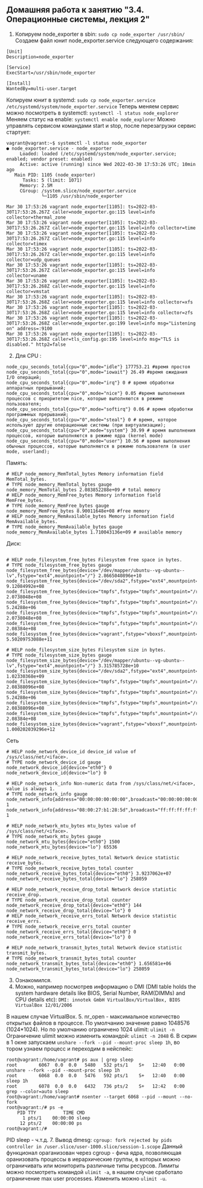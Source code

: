 ## Домашняя работа к занятию "3.4. Операционные системы, лекция 2"

1. Копируем node_exporter в sbin: ```sudo cp node_exporter /usr/sbin/ ```
Создаем файл юнит node_exporter.service следующего содержания: 

```
[Unit]
Description=node_exporter

[Service]
ExecStart=/usr/sbin/node_exporter

[Install]
WantedBy=multi-user.target
```
Копируем юнит в systemd: ``` sudo cp node_exporter.service /etc/systemd/system/node_exporter.service ```
Теперь меняем сервис можно посмотреть в systemctl: ```systemctl -l status node_explorer```
Меняем статус на enable: ```systemctl enable node_explorer```
Можно управлять сервисом командами start и stop, после перезагрузки сервис стартует:
```
vagrant@vagrant:~$ systemctl -l status node_exporter
● node_exporter.service - node_exporter
     Loaded: loaded (/etc/systemd/system/node_exporter.service; enabled; vendor preset: enabled)
     Active: active (running) since Wed 2022-03-30 17:53:26 UTC; 10min ago
   Main PID: 1105 (node_exporter)
      Tasks: 5 (limit: 1071)
     Memory: 2.5M
     CGroup: /system.slice/node_exporter.service
             └─1105 /usr/sbin/node_exporter

Mar 30 17:53:26 vagrant node_exporter[1105]: ts=2022-03-30T17:53:26.267Z caller=node_exporter.go:115 level=info collector=thermal_zone
Mar 30 17:53:26 vagrant node_exporter[1105]: ts=2022-03-30T17:53:26.267Z caller=node_exporter.go:115 level=info collector=time
Mar 30 17:53:26 vagrant node_exporter[1105]: ts=2022-03-30T17:53:26.267Z caller=node_exporter.go:115 level=info collector=timex
Mar 30 17:53:26 vagrant node_exporter[1105]: ts=2022-03-30T17:53:26.267Z caller=node_exporter.go:115 level=info collector=udp_queues
Mar 30 17:53:26 vagrant node_exporter[1105]: ts=2022-03-30T17:53:26.267Z caller=node_exporter.go:115 level=info collector=uname
Mar 30 17:53:26 vagrant node_exporter[1105]: ts=2022-03-30T17:53:26.268Z caller=node_exporter.go:115 level=info collector=vmstat
Mar 30 17:53:26 vagrant node_exporter[1105]: ts=2022-03-30T17:53:26.268Z caller=node_exporter.go:115 level=info collector=xfs
Mar 30 17:53:26 vagrant node_exporter[1105]: ts=2022-03-30T17:53:26.268Z caller=node_exporter.go:115 level=info collector=zfs
Mar 30 17:53:26 vagrant node_exporter[1105]: ts=2022-03-30T17:53:26.268Z caller=node_exporter.go:199 level=info msg="Listening on" address=:9100
Mar 30 17:53:26 vagrant node_exporter[1105]: ts=2022-03-30T17:53:26.268Z caller=tls_config.go:195 level=info msg="TLS is disabled." http2=false

```
2. Для CPU : 
```
node_cpu_seconds_total{cpu="0",mode="idle"} 177753.21 #время простоя
node_cpu_seconds_total{cpu="0",mode="iowait"} 26.49 #время ожидания I/O операций;
node_cpu_seconds_total{cpu="0",mode="irq"} 0 # время обработки аппаратных прерываний;
node_cpu_seconds_total{cpu="0",mode="nice"} 0.05 #время выполнения процессов с приоритетом nice, которые выполняются в режиме пользователя;
node_cpu_seconds_total{cpu="0",mode="softirq"} 0.06 # время обработки программных прерываний;
node_cpu_seconds_total{cpu="0",mode="steal"} 0 # время, которое используют другие операционные системы (при виртуализации);
node_cpu_seconds_total{cpu="0",mode="system"} 30.99 # время выполнения процессов, которые выполняются в режиме ядра (kernel mode)
node_cpu_seconds_total{cpu="0",mode="user"} 10.56 # время выполнения обычных процессов, которые выполняются в режиме пользователя (в user mode, userland);
```
Память: 
```
# HELP node_memory_MemTotal_bytes Memory information field MemTotal_bytes.
# TYPE node_memory_MemTotal_bytes gauge
node_memory_MemTotal_bytes 2.083852288e+09 # total memory 
# HELP node_memory_MemFree_bytes Memory information field MemFree_bytes.
# TYPE node_memory_MemFree_bytes gauge
node_memory_MemFree_bytes 8.90011648e+08 #free memory
# HELP node_memory_MemAvailable_bytes Memory information field MemAvailable_bytes.
# TYPE node_memory_MemAvailable_bytes gauge
node_memory_MemAvailable_bytes 1.710043136e+09 # available memory
```
Диск: 
```

# HELP node_filesystem_free_bytes Filesystem free space in bytes.
# TYPE node_filesystem_free_bytes gauge
node_filesystem_free_bytes{device="/dev/mapper/ubuntu--vg-ubuntu--lv",fstype="ext4",mountpoint="/"} 2.8665040896e+10
node_filesystem_free_bytes{device="/dev/sda2",fstype="ext4",mountpoint="/boot"} 9.12084992e+08
node_filesystem_free_bytes{device="tmpfs",fstype="tmpfs",mountpoint="/run"} 2.0738048e+08
node_filesystem_free_bytes{device="tmpfs",fstype="tmpfs",mountpoint="/run/lock"} 5.24288e+06
node_filesystem_free_bytes{device="tmpfs",fstype="tmpfs",mountpoint="/run/snapd/ns"} 2.0738048e+08
node_filesystem_free_bytes{device="tmpfs",fstype="tmpfs",mountpoint="/run/user/1000"} 2.08384e+08
node_filesystem_free_bytes{device="vagrant",fstype="vboxsf",mountpoint="/vagrant"} 5.50209753088e+11

# HELP node_filesystem_size_bytes Filesystem size in bytes.
# TYPE node_filesystem_size_bytes gauge
node_filesystem_size_bytes{device="/dev/mapper/ubuntu--vg-ubuntu--lv",fstype="ext4",mountpoint="/"} 3.315785728e+10
node_filesystem_size_bytes{device="/dev/sda2",fstype="ext4",mountpoint="/boot"} 1.02330368e+09
node_filesystem_size_bytes{device="tmpfs",fstype="tmpfs",mountpoint="/run"} 2.08388096e+08
node_filesystem_size_bytes{device="tmpfs",fstype="tmpfs",mountpoint="/run/lock"} 5.24288e+06
node_filesystem_size_bytes{device="tmpfs",fstype="tmpfs",mountpoint="/run/snapd/ns"} 2.08388096e+08
node_filesystem_size_bytes{device="tmpfs",fstype="tmpfs",mountpoint="/run/user/1000"} 2.08384e+08
node_filesystem_size_bytes{device="vagrant",fstype="vboxsf",mountpoint="/vagrant"} 1.000202039296e+12

```

Сеть
```
# HELP node_network_device_id device_id value of /sys/class/net/<iface>.
# TYPE node_network_device_id gauge
node_network_device_id{device="eth0"} 0
node_network_device_id{device="lo"} 0

# HELP node_network_info Non-numeric data from /sys/class/net/<iface>, value is always 1.
# TYPE node_network_info gauge
node_network_info{address="00:00:00:00:00:00",broadcast="00:00:00:00:00:00",device="lo",duplex="",ifalias="",operstate="unknown"} 1
node_network_info{address="08:00:27:b1:28:5d",broadcast="ff:ff:ff:ff:ff:ff",device="eth0",duplex="full",ifalias="",operstate="up"} 1

# HELP node_network_mtu_bytes mtu_bytes value of /sys/class/net/<iface>.
# TYPE node_network_mtu_bytes gauge
node_network_mtu_bytes{device="eth0"} 1500
node_network_mtu_bytes{device="lo"} 65536

# HELP node_network_receive_bytes_total Network device statistic receive_bytes.
# TYPE node_network_receive_bytes_total counter
node_network_receive_bytes_total{device="eth0"} 3.9237062e+07
node_network_receive_bytes_total{device="lo"} 258059

# HELP node_network_receive_drop_total Network device statistic receive_drop.
# TYPE node_network_receive_drop_total counter
node_network_receive_drop_total{device="eth0"} 144
node_network_receive_drop_total{device="lo"} 0
# HELP node_network_receive_errs_total Network device statistic receive_errs.
# TYPE node_network_receive_errs_total counter
node_network_receive_errs_total{device="eth0"} 0
node_network_receive_errs_total{device="lo"} 0

# HELP node_network_transmit_bytes_total Network device statistic transmit_bytes.
# TYPE node_network_transmit_bytes_total counter
node_network_transmit_bytes_total{device="eth0"} 1.656581e+06
node_network_transmit_bytes_total{device="lo"} 258059
```
3. Ознакомился. 
4. Можно, например посмотрев информацию о DMI (DMI table holds the system hardware details like BIOS, Serial Number, RAM(DIMMs) and CPU details etc):
```DMI: innotek GmbH VirtualBox/VirtualBox, BIOS VirtualBox 12/01/2006```

В нашем случае VirtualBox. 
5. nr_open - максимальное количество открытых файлов в процессе. По умолчанию значение равно 1048576 (1024*1024).
Но по умолчанию ограничено 1024 ulimit: ```ulimit -n```
Ограничение ulimit можно изменить командой: ```ulimit -n 2048```
6.  В скрин в 1 окне запускаем ``` unshare --fork --pid --mount-proc sleep 1h ```, во тором узнаем процесс и переходим в нейспейс: 
``` 
root@vagrant:/home/vagrant# ps aux | grep sleep
root        6067  0.0  0.0   5480   532 pts/1    S+   12:40   0:00 unshare --fork --pid --mount-proc sleep 1h
root        6068  0.0  0.0   5476   592 pts/1    S+   12:40   0:00 sleep 1h
root        6078  0.0  0.0   6432   736 pts/2    S+   12:42   0:00 grep --color=auto sleep
root@vagrant:/home/vagrant# nsenter --target 6068 --pid --mount --no-fork
root@vagrant:/# ps -e
    PID TTY          TIME CMD
      1 pts/1    00:00:00 sleep
     12 pts/2    00:00:00 ps
root@vagrant:/#
```
PID sleep - ч.т.д.
7. Вывод dmesg:
```cgroup: fork rejected by pids controller in /user.slice/user-1000.slice/session-1.scope```
Данный функционал ораганизован через cgroup - фича ядра, позволяющая оранизовать процессы в иерархические группы, в которых можно ограничивать или мониторить различные типы ресурсов. 
Лимиты можно посмотреть командой ```ulimit -a```, в нашем случае сработало ограничение max user processes. Изменить можно ```ulimit -u```.
